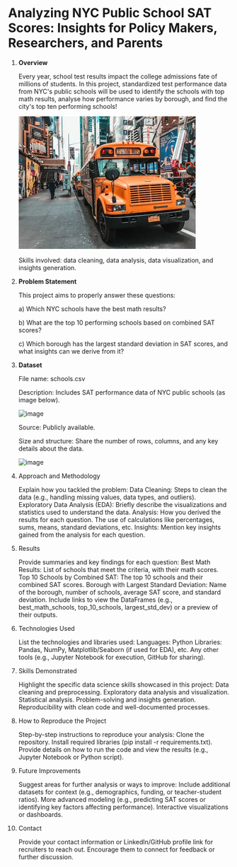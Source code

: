 # Analyzing NYC Public School SAT Scores: Insights for Policy Makers, Researchers, and Parents


1. **Overview**

    Every year, school test results impact the college admissions fate of millions of students. In this project, standardized test performance data from NYC's public schools will be used to identify the schools with top math results, analyse how performance varies by borough, and find the city's top ten performing schools!


    ![New York City schoolbus](schoolbus.jpg)


    Skills involved: data cleaning, data analysis, data visualization, and insights generation.
   


2. **Problem Statement**


    This project aims to properly answer these questions:

    a) Which NYC schools have the best math results?

    b) What are the top 10 performing schools based on combined SAT scores?

    c) Which borough has the largest standard deviation in SAT scores, and what insights can we derive from it?
   


3. **Dataset**
   

    File name: schools.csv
   
    Description: Includes SAT performance data of NYC public schools (as image below).

    ![image](https://github.com/user-attachments/assets/14c2dfab-5369-4b2e-bf77-2c4363a2270c)


    Source: Publicly available.
   
    Size and structure: Share the number of rows, columns, and any key details about the data.


    ![image](https://github.com/user-attachments/assets/9d8b5bde-c15d-485e-9560-4658ce74a5ed)



4. Approach and Methodology

    Explain how you tackled the problem:
        Data Cleaning:
            Steps to clean the data (e.g., handling missing values, data types, and outliers).
        Exploratory Data Analysis (EDA):
            Briefly describe the visualizations and statistics used to understand the data.
        Analysis:
            How you derived the results for each question.
            The use of calculations like percentages, sums, means, standard deviations, etc.
        Insights:
            Mention key insights gained from the analysis for each question.



5. Results

    Provide summaries and key findings for each question:
        Best Math Results: List of schools that meet the criteria, with their math scores.
        Top 10 Schools by Combined SAT: The top 10 schools and their combined SAT scores.
        Borough with Largest Standard Deviation: Name of the borough, number of schools, average SAT score, and standard deviation.
    Include links to view the DataFrames (e.g., best_math_schools, top_10_schools, largest_std_dev) or a preview of their outputs.





6. Technologies Used

    List the technologies and libraries used:
        Languages: Python
        Libraries: Pandas, NumPy, Matplotlib/Seaborn (if used for EDA), etc.
        Any other tools (e.g., Jupyter Notebook for execution, GitHub for sharing).






7. Skills Demonstrated

    Highlight the specific data science skills showcased in this project:
        Data cleaning and preprocessing.
        Exploratory data analysis and visualization.
        Statistical analysis.
        Problem-solving and insights generation.
        Reproducibility with clean code and well-documented processes.





8. How to Reproduce the Project

    Step-by-step instructions to reproduce your analysis:
        Clone the repository.
        Install required libraries (pip install -r requirements.txt).
        Provide details on how to run the code and view the results (e.g., Jupyter Notebook or Python script).






9. Future Improvements

    Suggest areas for further analysis or ways to improve:
        Include additional datasets for context (e.g., demographics, funding, or teacher-student ratios).
        More advanced modeling (e.g., predicting SAT scores or identifying key factors affecting performance).
        Interactive visualizations or dashboards.







10. Contact

    Provide your contact information or LinkedIn/GitHub profile link for recruiters to reach out.
    Encourage them to connect for feedback or further discussion.




    

